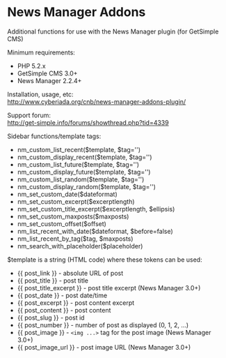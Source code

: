 News Manager Addons
===================

Additional functions for use with the News Manager plugin (for GetSimple CMS)

Minimum requirements:
 - PHP 5.2.x
 - GetSimple CMS 3.0+
 - News Manager 2.2.4+

Installation, usage, etc:    
<http://www.cyberiada.org/cnb/news-manager-addons-plugin/>

Support forum:    
<http://get-simple.info/forums/showthread.php?tid=4339>

Sidebar functions/template tags:

 - nm_custom_list_recent($template, $tag='') 
 - nm_custom_display_recent($template, $tag='') 
 - nm_custom_list_future($template, $tag='') 
 - nm_custom_display_future($template, $tag='') 
 - nm_custom_list_random($template, $tag='') 
 - nm_custom_display_random($template, $tag='') 
 - nm_set_custom_date($dateformat) 
 - nm_set_custom_excerpt($excerptlength) 
 - nm_set_custom_title_excerpt($excerptlength, $ellipsis) 
 - nm_set_custom_maxposts($maxposts)
 - nm_set_custom_offset($offset)
 - nm_list_recent_with_date($dateformat, $before=false)
 - nm_list_recent_by_tag($tag, $maxposts)
 - nm_search_with_placeholder($placeholder)

$template is a string (HTML code) where these tokens can be used:
 - {{ post_link }} - absolute URL of post
 - {{ post_title }} - post title
 - {{ post_title_excerpt }} - post title excerpt (News Manager 3.0+)
 - {{ post_date }} - post date/time
 - {{ post_excerpt }} - post content excerpt
 - {{ post_content }} - post content
 - {{ post_slug }} - post id
 - {{ post_number }} - number of post as displayed (0, 1, 2, ...)
 - {{ post_image }} - `<img ...>` tag for the post image (News Manager 3.0+)
 - {{ post_image_url }} - post image URL (News Manager 3.0+)
